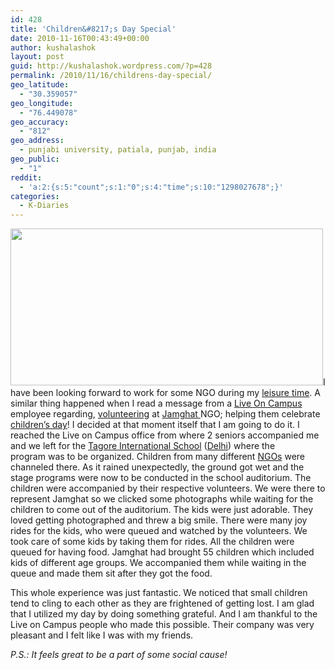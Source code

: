 ```yaml
---
id: 428
title: 'Children&#8217;s Day Special'
date: 2010-11-16T00:43:49+00:00
author: kushalashok
layout: post
guid: http://kushalashok.wordpress.com/?p=428
permalink: /2010/11/16/childrens-day-special/
geo_latitude:
  - "30.359057"
geo_longitude:
  - "76.449078"
geo_accuracy:
  - "812"
geo_address:
  - punjabi university, patiala, punjab, india
geo_public:
  - "1"
reddit:
  - 'a:2:{s:5:"count";s:1:"0";s:4:"time";s:10:"1298027678";}'
categories:
  - K-Diaries
---
```

[<img class="aligncenter size-full wp-image-429" title="Children-Day" src="http://kushalashok.files.wordpress.com/2010/11/children-day.jpg" alt="" width="500" height="251" />](http://kushalashok.files.wordpress.com/2010/11/children-day.jpg)I have been looking forward to work for some NGO during my <a class="zem_slink" title="Leisure" rel="wikipedia" href="http://en.wikipedia.org/wiki/Leisure">leisure time</a>. A similar thing happened when I read a message from a <a href="http://india.liveoncampus.com/article/8188/Children-s-Day-Special.html" target="_blank">Live On Campus</a> employee regarding, <a class="zem_slink" title="Volunteering" rel="wikipedia" href="http://en.wikipedia.org/wiki/Volunteering">volunteering</a> at <a href="http://www.jamghat.in" target="_blank">Jamghat </a>NGO; helping them celebrate <a class="zem_slink" title="Children's Day" rel="wikipedia" href="http://en.wikipedia.org/wiki/Children%27s_Day">children&#8217;s day</a>! I decided at that moment itself that I am going to do it. I reached the Live on Campus office from where 2 seniors accompanied me and we left for the <a href="http://tagoreint.com/eok/" target="_blank">Tagore International School</a> (<a class="zem_slink" title="Delhi" rel="geolocation" href="http://maps.google.com/maps?ll=28.61,77.23&spn=0.01,0.01&q=28.61,77.23 (Delhi)&t=h">Delhi</a>) where the program was to be organized. Children from many different <a class="zem_slink" title="Non-governmental organization" rel="wikipedia" href="http://en.wikipedia.org/wiki/Non-governmental_organization">NGOs</a> were channeled there. As it rained unexpectedly, the ground got wet and the stage programs were now to be conducted in the school auditorium. The children were accompanied by their respective volunteers. We were there to represent Jamghat so we clicked some photographs while waiting for the children to come out of the auditorium. The kids were just adorable. They loved getting photographed and threw a big smile. There were many joy rides for the kids, who were queued and watched by the volunteers. We took care of some kids by taking them for rides. All the children were queued for having food. Jamghat had brought 55 children which included kids of different age groups. We accompanied them while waiting in the queue and made them sit after they got the food.

This whole experience was just fantastic. We noticed that small children tend to cling to each other as they are frightened of getting lost. I am glad that I utilized my day by doing something grateful. And I am thankful to the Live on Campus people who made this possible. Their company was very pleasant and I felt like I was with my friends.

_P.S.: It feels great to be a part of some social cause!_